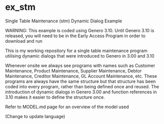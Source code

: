 # ex_stm
Single Table Maintenance (stm) Dynamic Dialog Example

WARNING: This example is coded using Genero 3.10.  Until Genero 3.10 is released, you will need to be in the Early Access Program in order to download and run

This is my working repository for a single table maintenance program utilising dynamic dialogs that were introduced to Genero in 3.00 and 3.10

Whenever onsite we always see programs with names such as Customer Maintenance, Product Maintenance, Supplier Maintenance, Debtor Maintenance, Creditor Maintenance, GL Account Maintenance, etc.  These programs are always have the same structure but that structure has been coded into every program, rather than being defined once and reused.  The introduction of dynamic dialogs in Genero 3.00 and function references in 3.10 makes it easier to define the structure once.  

Refer to MODEL.md page for an overview of the model used

(Change to update language)
